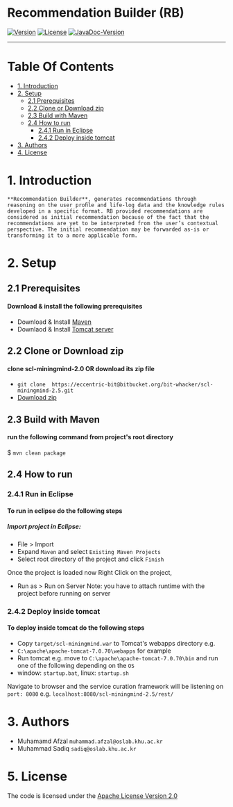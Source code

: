 # Recommendation Builder (RB)
[![Version](https://img.shields.io/badge/mining%20minds-version%202.5-green.svg)](http://www.miningminds.re.kr/english/)
[![License](https://img.shields.io/badge/Apache%20License%20-Version%202.0-yellowgreen.svg)](https://www.apache.org/licenses/LICENSE-2.0)
[![JavaDoc-Version](https://img.shields.io/badge/JavaDoc-Version%202.5-green.svg)](https://ubiquitous-computing-lab.github.io/mining-minds/doc/sl-doc/uiux-authoring-tool/JavaDoc/index.html)

--------------------------

# Table Of Contents
- [1. Introduction](#1-introduction)
- [2. Setup](#2-setup)
  - [2.1 Prerequisites](#2.1-prerequisites)
  - [2.2 Clone or Download zip](#2.2-clone-or-download-zip)
  - [2.3 Build with Maven](#2.3-build-with-maven)
  - [2.4 How to run](#2.4-how-to-run)
    - [2.4.1 Run in Eclipse](#2.4.1-run-in-eclipse)
    - [2.4.2 Deploy inside tomcat](#2.4.2-deploy-inside-tomcat)
- [3. Authors](#4-authors)
- [4. License](#5-license)
  
# 1. Introduction
	**Recommendation Builder**, generates recommendations through reasoning on the user proﬁle and life-log data and the knowledge rules developed in a specific format. RB provided recommendations are considered as initial recommendation because of the fact that the recommendations are yet to be interpreted from the user’s contextual perspective. The initial recommendation may be forwarded as-is or transforming it to a more applicable form.
# 2. Setup
## 2.1 Prerequisites
#### Download & install the following prerequisites
- Download & Install [Maven]([https://www.apache.org/dyn/closer.cgi)
- Downlaod & Install [Tomcat server](http://tomcat.apache.org/)

## 2.2 Clone or Download zip
#### clone scl-miningmind-2.0 OR download its zip file
* `git clone  https://eccentric-bit@bitbucket.org/bit-whacker/scl-miningmind-2.5.git`
* [Download zip](https://eccentric-bit@bitbucket.org/bit-whacker/scl-miningmind-2.5.git)

## 2.3 Build with Maven
#### run the following command from project's root directory
$ `mvn clean package`

## 2.4 How to run
### 2.4.1 Run in Eclipse
#### To run in eclipse do the following steps
##### Import project in Eclipse:
* File > Import 
* Expand `Maven` and select `Existing Maven Projects` 
* Select root directory of the project and click `Finish`

Once the project is loaded now Right Click on the project, 
* Run as > Run on Server
Note: you have to attach runtime with the project before running on server

### 2.4.2 Deploy inside tomcat
#### To deploy inside tomcat do the following steps
* Copy `target/scl-miningmind.war` to Tomcat's webapps directory e.g. 
* `C:\apache\apache-tomcat-7.0.70\webapps` for example
* Run tomcat e.g. move to `C:\apache\apache-tomcat-7.0.70\bin` and run one of the following depending on the `OS`
* window: `startup.bat`, linux: `startup.sh`

Navigate to browser and the service curation framework will be listening on `port: 8080`
e.g. `localhost:8080/scl-miningmind-2.5/rest/`

# 3. Authors

- Muhamamd Afzal  `muhammad.afzal@oslab.khu.ac.kr`
- Muhammad Sadiq  `sadiq@oslab.khu.ac.kr`

# 5. License
The code is licensed under the [Apache License Version 2.0](http://www.apache.org/licenses/LICENSE-2.0)
